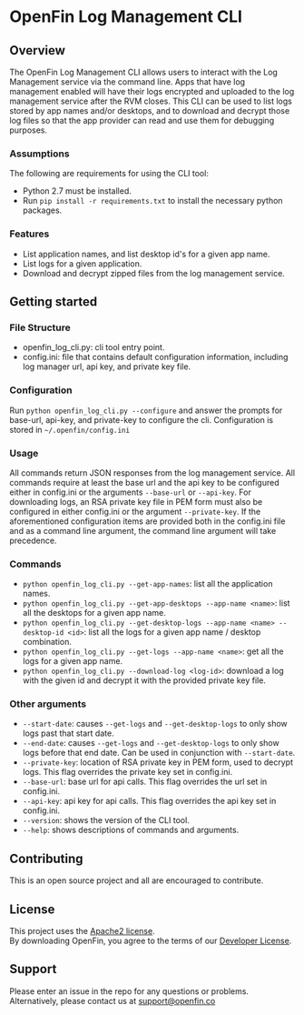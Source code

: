 # OpenFin Log Management CLI

## Overview
The OpenFin Log Management CLI allows users to interact with the Log Management service via the command line. Apps that have log management enabled will have their logs encrypted and uploaded to the log management service after the RVM closes. This CLI can be used to list logs stored by app names and/or desktops, and to download and decrypt those log files so that the app provider can read and use them for debugging purposes.

### Assumptions
The following are requirements for using the CLI tool:
* Python 2.7 must be installed.
* Run `pip install -r requirements.txt` to install the necessary python packages.

### Features
* List application names, and list desktop id's for a given app name.
* List logs for a given application.
* Download and decrypt zipped files from the log management service.

## Getting started
### File Structure
* openfin_log_cli.py: cli tool entry point.
* config.ini: file that contains default configuration information, including log manager url, api key, and private key file.

### Configuration
Run `python openfin_log_cli.py --configure` and answer the prompts for base-url, api-key, and private-key to configure the cli. Configuration is stored in `~/.openfin/config.ini`

### Usage
All commands return JSON responses from the log management service.
All commands require at least the base url and the api key to be configured either in config.ini or the arguments `--base-url` or `--api-key`. For downloading logs, an RSA private key file in PEM form must also be configured in either config.ini or the argument `--private-key`.
If the aforementioned configuration items are provided both in the config.ini file and as a command line argument, the command line argument will take precedence.

### Commands
* `python openfin_log_cli.py --get-app-names`: list all the application names.
* `python openfin_log_cli.py --get-app-desktops --app-name <name>`: list all the desktops for a given app name.
* `python openfin_log_cli.py --get-desktop-logs --app-name <name> --desktop-id <id>`: list all the logs for a given app name / desktop combination.
* `python openfin_log_cli.py --get-logs --app-name <name>`: get all the logs for a given app name.
* `python openfin_log_cli.py --download-log <log-id>`: download a log with the given id and decrypt it with the provided private key file.

### Other arguments
* `--start-date`: causes `--get-logs` and `--get-desktop-logs` to only show logs past that start date.
* `--end-date`: causes `--get-logs` and `--get-desktop-logs` to only show logs before that end date. Can be used in conjunction with `--start-date`.
* `--private-key`: location of RSA private key in PEM form, used to decrypt logs. This flag overrides the private key set in config.ini.
* `--base-url`: base url for api calls. This flag overrides the url set in config.ini.
* `--api-key`: api key for api calls. This flag overrides the api key set in config.ini.
* `--version`: shows the version of the CLI tool.
* `--help`: shows descriptions of commands and arguments.

## Contributing
This is an open source project and all are encouraged to contribute.

## License
This project uses the [Apache2 license](https://www.apache.org/licenses/LICENSE-2.0).  
By downloading OpenFin, you agree to the terms of our [Developer License](https://openfin.co/developer-agreement/).

## Support
Please enter an issue in the repo for any questions or problems. Alternatively, please contact us at support@openfin.co
